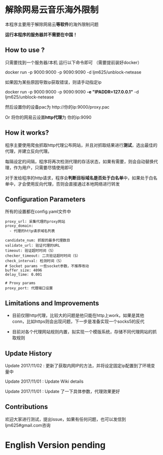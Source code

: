 # 解除网易云音乐海外限制

本程序主要用于解除网易云**等软件**的海外限制问题

**运行本程序的服务器并不需要在中国！**

## How to use ?

只需要找到一个服务器/本机 运行以下命令即可 （需要提前装好docker）

docker run -p 9000:9000 -p 9090:9090 -d ljm625/unblock-netease

如果因为某些原因导致ip获取错误，则请手动指定ip

docker run -p 9000:9000 -p 9090:9090 **-e "IPADDR=127.0.0.1"** -d ljm625/unblock-netease


然后设置你的设备pac为 http://你的ip:9000/proxy.pac

Or 将你的网易云设置**http代理**为 你的ip:9090


## How it works?
程序主要使用爬虫抓取http代理公布网站，并且对抓取结果进行**测试**，选出最佳的代理，并建立反向代理。

每隔设定的间隔，程序将再次检测代理的存活状态，如果有需要，则会自动替换代理，作为用户，只需要尽情使用即可

对于发给程序的http请求，程序会**判断目标域名是否处于白名单**中，如果处于白名单中，才会使用反向代理，否则会直接通过本地网络进行转发

## Configuration Parameters

所有的设置都在config.yaml文件中

```
proxy_url: 采集代理的proxy网站
proxy_domain:
  - 代理的http请求域名列表

candidate_num: 抓取的最多代理数目
validate_url: 验证代理的URL
timeout: 验证超时时间（S）
checker_timeout: 二次验证超时时间（S）
check_interval: 检测时间（S）
# Socket params 一些socket参数，不推荐改动
buffer_size: 4096
delay_time: 0.001

# Proxy params
proxy_port: 代理端口设置

```


## Limitations and Improvements

- 目前仅限http代理，比较大的问题是他只能在http上work，如果是其他conn，比如https则会出现问题，下一步是准备实现一个socks5的反代

- 目前对各个代理网站规则内置，拟实现一个模版系统，存储不同代理网站的抓取规则

## Update History

Update 2017/11/02 : 更新了获取内网IP的方法，并将设定固定ip配置到了环境变量中

Update 2017/11/01 : Update Wiki details

Update 2017/11/01 : Update 了一下具体参数，代理效果更好

## Contributions

欢迎大家进行测试，提出issue，如果有任何问题，也可以发信到ljm625#gmail.com咨询


# English Version pending